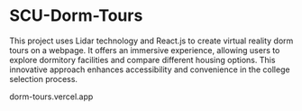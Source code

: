 # SCU-Dorm-Tours
This project uses Lidar technology and React.js to create virtual reality dorm tours on a webpage. It offers an immersive experience, allowing users to explore dormitory facilities and compare different housing options. This innovative approach enhances accessibility and convenience in the college selection process.

dorm-tours.vercel.app
